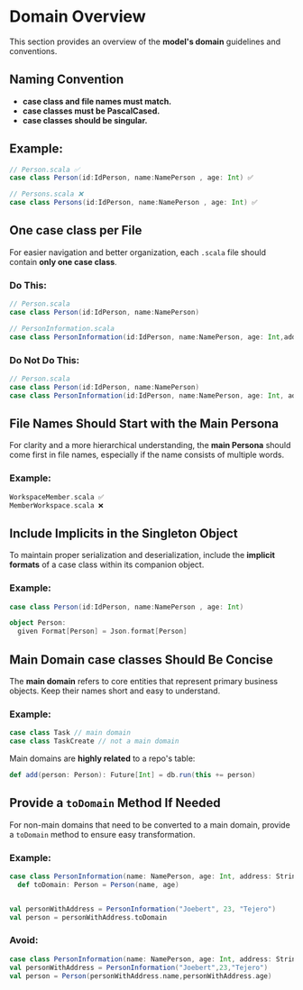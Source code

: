 # Domain Overview

This section provides an overview of the **model's domain** guidelines and conventions.

## Naming Convention

- **case class and file names must match.**
- **case classes must be PascalCased.**
- **case classes should be singular.**

## Example:

```scala
// Person.scala ✅
case class Person(id:IdPerson, name:NamePerson , age: Int) ✅

// Persons.scala ❌
case class Persons(id:IdPerson, name:NamePerson , age: Int) ✅
```

## One case class per File

For easier navigation and better organization, each `.scala` file should contain **only one case class**.

### Do This:

```scala
// Person.scala
case class Person(id:IdPerson, name:NamePerson)

// PersonInformation.scala
case class PersonInformation(id:IdPerson, name:NamePerson, age: Int,address:String)
```

### Do Not Do This:

```scala
// Person.scala
case class Person(id:IdPerson, name:NamePerson)
case class PersonInformation(id:IdPerson, name:NamePerson, age: Int, address:String)
```

## File Names Should Start with the Main Persona

For clarity and a more hierarchical understanding, the **main Persona** should come first in file names, especially if the name consists of multiple words.

### Example:

```scala
WorkspaceMember.scala ✅
MemberWorkspace.scala ❌
```

## Include Implicits in the Singleton Object

To maintain proper serialization and deserialization, include the **implicit formats** of a case class within its companion object.

### Example:

```scala
case class Person(id:IdPerson, name:NamePerson , age: Int)

object Person:
  given Format[Person] = Json.format[Person]
```

## Main Domain case classes Should Be Concise

The **main domain** refers to core entities that represent primary business objects. Keep their names short and easy to understand.

### Example:

```scala
case class Task // main domain
case class TaskCreate // not a main domain
```

Main domains are **highly related** to a repo's table:

```scala
def add(person: Person): Future[Int] = db.run(this += person)
```

## Provide a `toDomain` Method If Needed

For non-main domains that need to be converted to a main domain, provide a `toDomain` method to ensure easy transformation.

### Example:

```scala
case class PersonInformation(name: NamePerson, age: Int, address: String):
  def toDomain: Person = Person(name, age)


val personWithAddress = PersonInformation("Joebert", 23, "Tejero")
val person = personWithAddress.toDomain
```

### Avoid:

```scala
case class PersonInformation(name: NamePerson, age: Int, address: String)
val personWithAddress = PersonInformation("Joebert",23,"Tejero")
val person = Person(personWithAddress.name,personWithAddress.age)
```
